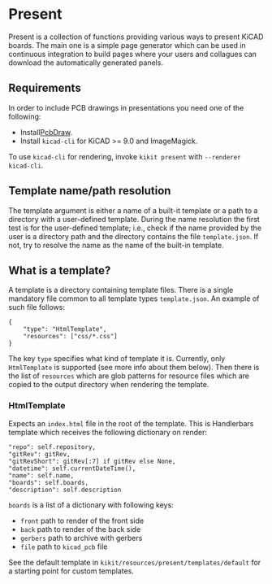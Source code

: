# Present

Present is a collection of functions providing various ways to present KiCAD
boards. The main one is a simple page generator which can be used in continuous
integration to build pages where your users and collagues can download the
automatically generated panels.

## Requirements

In order to include PCB drawings in presentations you need one of the following:
* Install[PcbDraw](https://github.com/yaqwsx/PcbDraw).
* Install `kicad-cli` for KiCAD >= 9.0 and ImageMagick.

To use `kicad-cli` for rendering, invoke `kikit present` with `--renderer kicad-cli`.

## Template name/path resolution

The template argument is either a name of a built-it template or a path to a
directory with a user-defined template. During the name resolution the first
test is for the user-defined template; i.e., check if the name provided by the
user is a directory path and the directory contains the file `template.json`. If
not, try to resolve the name as the name of the built-in template.

## What is a template?

A template is a directory containing template files. There is a single mandatory
file common to all template types `template.json`. An example of such file follows:

```
{
    "type": "HtmlTemplate",
    "resources": ["css/*.css"]
}
```

The key `type` specifies what kind of template it is. Currently, only
`HtmlTemplate` is supported (see more info about them below). Then there is the
list of `resources` which are glob patterns for resource files which are copied
to the output directory when rendering the template.

### HtmlTemplate

Expects an `index.html` file in the root of the template. This is Handlerbars
template which receives the following dictionary on render:

```
"repo": self.repository,
"gitRev": gitRev,
"gitRevShort": gitRev[:7] if gitRev else None,
"datetime": self.currentDateTime(),
"name": self.name,
"boards": self.boards,
"description": self.description
```

`boards` is a list of a dictionary with following keys:

- `front` path to render of the front side
- `back` path to render of the back side
- `gerbers` path to archive with gerbers
- `file` path to `kicad_pcb` file

See the default template in `kikit/resources/present/templates/default` for a
starting point for custom templates.
